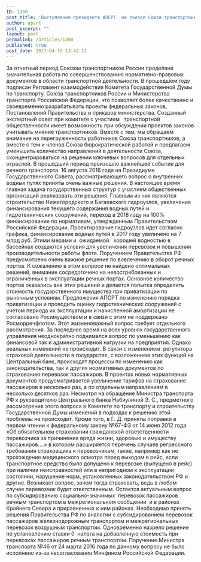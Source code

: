 ```yaml
---
ID: 1260
post_title: 'Выступление президента АПСРТ  на съезде Союза транспортников России 18 апреля 2017 года.'
author: apsrt
post_excerpt: ""
layout: post
permalink: /articles/1260
published: true
post_date: 2017-04-19 13:42:12
---
```

За отчетный период Союзом транспортников России проделана значительная работа по совершенствованию нормативно-правовых документов в области транспортной деятельности. В прошедшем году подписан Регламент взаимодействия Комитета Государственной Думы по транспорту, Союза транспортников России и Министерства транспорта Российской Федерации, что позволяет более качественно и своевременно разрабатывать проекты федеральных законов, Постановлений Правительства и приказов министерства. Созданный экспертный совет при комитете с участием   транспортной общественности имеет возможность при обсуждении проектов законов учитывать мнение транспортников. Вместе с тем, мы обращаем внимание на перегруженность работников Союза транспортников, а вместе с тем и членов Союза бюрократической работой и предлагаем уменьшить количество направлений в деятельности Союза, сконцентрироваться на решении ключевых вопросов для отдельных отраслей. В прошедший период произошло важнейшее событие для речного транспорта. 16 августа 2016 года на Президиуме Государственного Совета, рассматривающего вопрос о внутренних водных путях приняты очень важные решения. В настоящее время главная задача государственных структур с участием общественных организаций реализовать эти решения. Главным из них являются строительство Нижегородского и Багаевского гидроузлов, увеличение финансирования текущего содержания водных путей и гидротехнических сооружений, переход в 2018 году на 100% финансирование по нормативам, утвержденным Правительством Российской Федерации. Проектирование гидроузлов идет согласно графика, финансирование водных путей в 2017 году увеличено на 7 млрд руб. Этими мерами и  ожидаемой   хорошей водностью в бассейнах создаются условия для увеличения перевозок и повышения производительности работы флота. Поручением Правительства РФ предусмотрено очень важное решение по вовлечению в оборот речных портов. К сожалению в этом вопросе не найдено оптимальных решений, внимание сосредоточено на невостребованных и ограниченных в эксплуатации речных портах. Основное количество портов оказались вне этих решений и делается попытка определить стоимость государственного имущества при приватизации по рыночным условиям. Предложения АПСРТ по изменению порядка приватизации и проводить оценку гидротехнических сооружений с учетом периода их эксплуатации и начисленной амортизации не согласовано Росимуществом и в связи с этим не поддержано Росморречфлотом. Этот жизненоважный вопрос требует отдельного рассмотрения. За последнее время на всех уровнях государственного управления неоднократно поднимался вопрос по уменьшению как финансовой так и административной нагрузки на предприятия. Однако реальных изменений не происходит. В связи с изменением  регулятора страховой деятельности в государстве, с возложением этих функций на Центральный банк, происходят процессы по изменению как законодательства, так и других нормативных документов по страхованию перевозок пассажиров. В проектах новых нормативных документов предусматривается увеличение тарифов на страхование пассажиров в несколько раз, а по отдельным направлениям в несколько десятков раз. Несмотря на обращение Министра транспорта РФ к руководителю Центрального банка Набиулиной Э. С., предметного рассмотрения этого вопроса в Комитете по транспорту и строительству Государственной Думы изменений в подходах к решению этой проблемы не происходит. Кроме того, в Г. Д. приняты поправки в первом чтении к федеральному закону №67-ФЗ от 14 июня 2012 года «Об обязательном страховании гражданской ответственности перевозчика за причинение вреда жизни, здоровью и имуществу пассажиров….» в котором расширяется перечень случаев регрессного требования страховщика к перевозчикам, такие, например как не прохождение медицинского осмотра перед выходом в рейс, если транспортное средство было допущено к перевозке (выпущено в рейс)  при наличии неисправностей или в непригодном к эксплуатации состоянии, нарушение норм, установленных законодательством РФ и другие. Возникает вопрос, зачем тогда страховать, ведь в любом случае перевозчик будет ответственным. Остается актуальным вопрос по субсидированию социально-значимых  перевозок пассажиров речным транспортом в межрегиональном сообщении  и в районах Крайнего Севера и приравненных к ним районах. Необходимо принять решения Правительства РФ по аналогии с субсидированием перевозок пассажиров железнодорожным транспортом и межрегиональных перевозок воздушным транспортом. Одновременно назрело решение по установлению ставки 0  налога на добавленную стоимость при перевозках пассажиров речным транспортом. Поручение Министра транспорта №46 от 24 марта 2016 года по данному вопросу не было исполнено из-за несогласования Минфином Российской Федерации.  